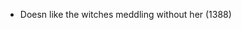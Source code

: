  - Doesn like the witches meddling without her (1388)
<!--stackedit_data:
eyJoaXN0b3J5IjpbODU0NjEwMjY1XX0=
-->